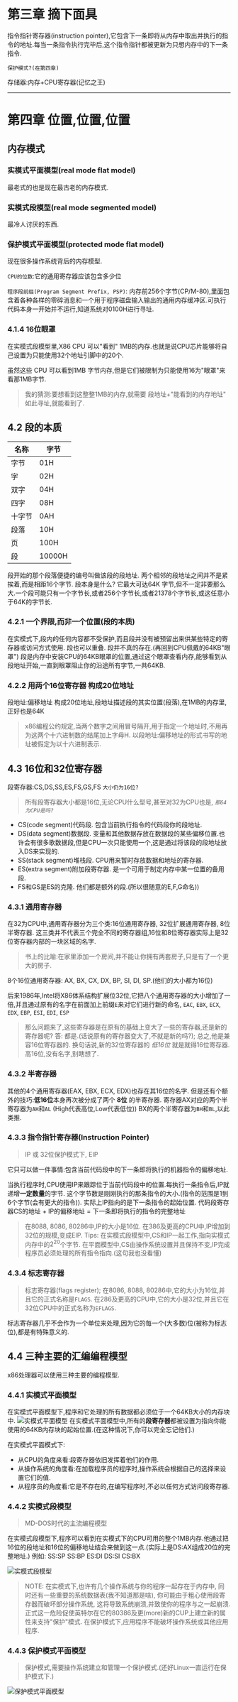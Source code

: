 # 第三章 摘下面具

指令指针寄存器(instruction pointer),它包含下一条即将从内存中取出并执行的指令的地址.每当一条指令执行完毕后,这个指令指针都被更新为只想内存中的下一条指令.

`保护模式?(在第四章)`

存储器:内存+CPU寄存器(记忆之王)

___

# 第四章 位置,位置,位置

## 内存模式

### 实模式平面模型(real mode flat model)

最老式的也是现在最古老的内存模式.

### 实模式段模型(real mode segmented model)

最冷人讨厌的东西.

### 保护模式平面模型(protected mode flat model)

现在很多操作系统背后的内存模型.

`CPU的位数`:它的通用寄存器应该包含多少位

`程序段前缀(Program Segment Prefix, PSP)`: 内存前256个字节(CP/M-80),里面包含着各种各样的零碎消息和一个用于程序磁盘输入输出的通用内存缓冲区.可执行代码本身一开始并不运行,知道系统对0100H进行寻址.

### 4.1.4 16位眼罩

在实模式段模型里,X86 CPU 可以"看到" 1MB的内存.也就是说CPU芯片能够将自己设置为只能使用32个地址引脚中的20个.

虽然这些 CPU 可以看到1MB 字节内存,但是它们被限制为只能使用16为"眼罩"来看那1MB字节.

> 我的猜测:要想看到这整整1MB的内存,就需要 段地址+"能看到的内存地址" 如此寻址,就能看到了.

## 4.2 段的本质

|名称|字节|
|---|---|
|字节 |01H|
|字 |  02H|
|双字| 04H|
|四字| 08H|
|十字节| 0AH|
|段落 | 10H|
|页  | 100H|
|段 |  10000H|

段开始的那个段落便捷的编号叫做该段的段地址.
两个相邻的段地址之间并不是紧挨着,而是相距16个字节.
段本身是什么?
    它最大可达64K 字节,但不一定非要那么大.一个段可能只有一个字节长,或者256个字节长,或者21378个字节长,或这任意小于64K的字节长.

### 4.2.1 一个界限,而非一个位置(段的本质)

在实模式下,段内的任何内容都不受保护,而且段并没有被预留出来供某些特定的寄存器或访问方式使用.
段也可以重叠.
段并不真的存在.(再回到CPU佩戴的64KB"眼罩")
段是内存中安装CPU的64KB眼罩的位置,通过这个眼罩查看内存,能够看到从段地址开始,一直到眼罩阻止你的沿途所有字节,一共64KB.

### 4.2.2 用两个16位寄存器 构成20位地址

段地址:偏移地址 构成20位地址,段地址描述段的其实位置(段落),在1MB的内存里,正好也是64K

> x86编程公约规定,当两个数字之间用冒号隔开,用于指定一个地址时,不用再为这两个十六进制数的结尾加上字母H.
> 以段地址:偏移地址的形式书写的地址被假定为以十六进制表示.

## 4.3 16位和32位寄存器

段寄存器:CS,DS,SS,ES,FS,GS,FS `大小仍为16位?`

>所有段寄存器大小都是16位,无论CPU什么型号,甚至对32为CPU也是,
>*`那64为CPU是吗?`*

* CS(code segment)代码段.  包含当前执行指令的代码段你的段地址.
* DS(data segment)数据段.  变量和其他数据存放在数据段的某些偏移位置.也许会有很多歌数据段,但是CPU一次只能使用一个,这是通过将该段的段地址放入DS来实现的.
* SS(stack segment)堆栈段.  CPU用来暂时存放数据和地址的寄存器.
* ES(extra segment)附加段寄存器. 是一个可用于制定内存中某一位置的备用段.
* FS和GS是ES的克隆. 他们都是额外的段.(所以很随意的E,F,G命名))

### 4.3.1 通用寄存器

在32为CPU中,通用寄存器分为三个类:16位通用寄存器, 32位扩展通用寄存器, 8位半寄存器.
这三类并不代表三个完全不同的寄存器组,16位和8位寄存器实际上是32位寄存器内部的一块区域的名字.

> 书上的比喻:在家里添加一个房间,并不能让你拥有两套房子,只是有了一个更大的房子.

8个16位通用寄存器: AX, BX, CX, DX, BP, SI, DI, SP.(他们的大小都为16位)

后来1986年,Intel将X86体系结构扩展位32位,它把八个通用寄存器的大小增加了一倍,并且通过原有的名字在前面加上前缀`E`来对它们进行新的命名,
`EAC`, `EBX`, `ECX`, `EDX`, `EBP`, `ESI`, `EDI`, `ESP`

> 那么问题来了,这些寄存器是在原有的基础上变大了一些的寄存器,还是新的寄存器呢?
> 答: 都是.(话说原有的寄存器变大了,不就是新的吗?); 总之,他是兼容16位寄存器的.
> 换句话说,新的32位寄存器的 *低16位* 就是就得16位寄存器.高16位,没有名字,别瞎想了.

### 4.3.2 半寄存器

其他的4个通用寄存器(EAX, EBX, ECX, EDX)也存在其16位的名字.
但是还有个额外的技巧:**低16位**本身再次被分成了两个 **8位** 的半寄存器.
寄存器AX对应的两个半寄存器为`AH`和`AL` (High代表高位,Low代表低位))
BX的两个半寄存器为`BH`和`BL`,以此类推.

### 4.3.3 指令指针寄存器(Instruction Pointer)

>IP 或 32位保护模式下, EIP

它只可以做一件事情:包含当前代码段中的下一条即将执行的机器指令的偏移地址.

当执行程序时,CPU使用IP来跟踪位于当前代码段中的位置.每执行一条指令后,IP就递增**一定数量**的字节.
这个字节数是刚刚执行的那条指令的大小.(指令的范围是1到6个字节(会有更大的指令)).
实际上IP指向的是下一条指令的起始位置.
代码段寄存器CS的地址 + IP的偏移地址 = 下一条即将执行的指令的完整地址

>在8088, 8086, 80286中,IP的大小是16位.
>在386及更高的CPU中,IP增加到32位的规模,变成EIP.
>Tips:
>在实模式段模型中,CS和IP一起工作,指向实模式内存中的$2^{20}$个字节.
>在平面模型中,CS由操作系统设置并且保持不变,IP完成程序员必须处理的所有指令指向.(这句我也没看懂)

### 4.3.4 标志寄存器

>标志寄存器(flags register); 在8086, 8088, 80286中,它的大小为16位,并且它的正式名称是`FLAGS`.
>在286及更高的CPU中,它的大小是32位,并且它在32位CPU中的正式名称为`EFLAGS`.

标志寄存器几乎不会作为一个单位来处理,因为它的每一个(大多数)位(被称为标志位),都是有特殊意义的.

## 4.4 三种主要的汇编编程模型

x86处理器可以使用三种主要的编程模型.

### 4.4.1 实模式平面模型

在实模式平面模型下,程序和它处理的所有数据都必须位于一个64KB大小的内存块中.
![实模式平面模型][4-8]
在实模式平面模型中,所有的**段寄存器**都被设置为指向你能使用的64KB内存块的起始位置.(在这种情况下,你可以完全忘记他们.)

在实模式平面模式下:

* 从CPU的角度来看:段寄存器依旧发挥着他们的作用.
* 从操作系统的角度看:在加载程序员的程序时,操作系统会根据自己的选择来设置它们的值.
* 从程序员的角度看:它是不存在的,在编写程序时,不必以任何方式访问段寄存器.

### 4.4.2 实模式段模型

> MD-DOS时代的主流编程模型

在实模式段模型下,程序可以看到在实模式下的CPU可用的整个1MB内存.他通过把16位的段地址和16位的偏移地址结合来做到这一点.(实际上是DS:AX组成20位的完整地址.)
例如:
    SS:SP
    SS:BP
    ES:DI
    DS:SI
    CS:BX

![实模式段模型][4-9]

>NOTE:
在实模式下,也许有几个操作系统与你的程序一起存在于内存中,
同时还有一些重要的系统数据表(我不知道那是啥),
你可能由于粗心使用段寄存器而破坏部分操作系统,
这将导致系统崩溃,并致使你的程序与之一起崩溃.
正式这一危险促使英特尔在它的80386及更(more)新的CUP上建立新的属性来支持"保护"模式.
在保护模式下,应用程序不能破坏操作系统或其他应用程序.

### 4.4.3 保护模式平面模型

>保护模式,需要操作系统建立和管理一个保护模式.(还好Linux一直运行在保护模式下.)

![保护模式平面模型][4-10]
















[4-8]:./picture/4-8.png
[4-9]:./picture/4-9.png
[4-10]:./picture/4-10.png